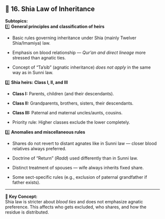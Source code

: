 
## 📂 **16. Shia Law of Inheritance**

**Subtopics:**  
1️⃣ **General principles and classification of heirs**

- Basic rules governing inheritance under Shia (mainly Twelver Shia/Imamiya) law.
    
- Emphasis on blood relationship — _Qur’an and direct lineage_ more stressed than agnatic ties.
    
- Concept of “Ta’sib” (agnatic inheritance) _does not apply_ in the same way as in Sunni law.
    

2️⃣ **Shia heirs: Class I, II, and III**

- **Class I:** Parents, children (and their descendants).
    
- **Class II:** Grandparents, brothers, sisters, their descendants.
    
- **Class III:** Paternal and maternal uncles/aunts, cousins.
    
- Priority rule: Higher classes exclude the lower completely.
    

3️⃣ **Anomalies and miscellaneous rules**

- Shares do not revert to distant agnates like in Sunni law — closer blood relatives always preferred.
    
- Doctrine of “Return” (_Radd_) used differently than in Sunni law.
    
- Distinct treatment of spouses — wife always inherits fixed share.
    
- Some sect-specific rules (e.g., exclusion of paternal grandfather if father exists).
    

---

**📌 Key Concept:**  
Shia law is stricter about _blood ties_ and does not emphasize agnatic preference. This affects who gets excluded, who shares, and how the residue is distributed.
